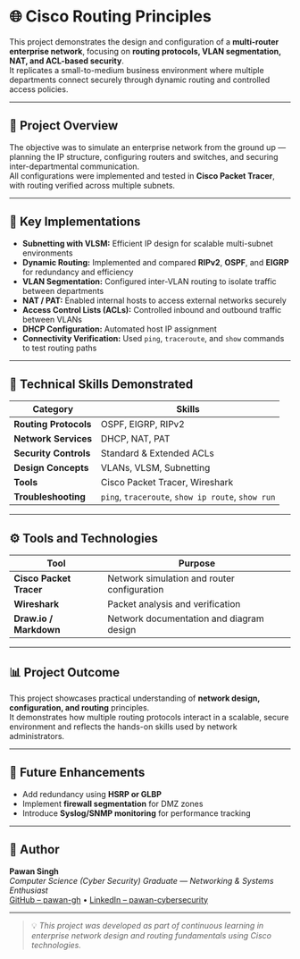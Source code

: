 # 🌐 Cisco Routing Principles

This project demonstrates the design and configuration of a **multi-router enterprise network**, focusing on **routing protocols, VLAN segmentation, NAT, and ACL-based security**.  
It replicates a small-to-medium business environment where multiple departments connect securely through dynamic routing and controlled access policies.

---

## 🧩 Project Overview

The objective was to simulate an enterprise network from the ground up — planning the IP structure, configuring routers and switches, and securing inter-departmental communication.  
All configurations were implemented and tested in **Cisco Packet Tracer**, with routing verified across multiple subnets.

---

## 🧱 Key Implementations

- **Subnetting with VLSM:** Efficient IP design for scalable multi-subnet environments  
- **Dynamic Routing:** Implemented and compared **RIPv2**, **OSPF**, and **EIGRP** for redundancy and efficiency  
- **VLAN Segmentation:** Configured inter-VLAN routing to isolate traffic between departments  
- **NAT / PAT:** Enabled internal hosts to access external networks securely  
- **Access Control Lists (ACLs):** Controlled inbound and outbound traffic between VLANs  
- **DHCP Configuration:** Automated host IP assignment  
- **Connectivity Verification:** Used `ping`, `traceroute`, and `show` commands to test routing paths  

---

## 🧠 Technical Skills Demonstrated

| Category | Skills |
|-----------|--------|
| **Routing Protocols** | OSPF, EIGRP, RIPv2 |
| **Network Services** | DHCP, NAT, PAT |
| **Security Controls** | Standard & Extended ACLs |
| **Design Concepts** | VLANs, VLSM, Subnetting |
| **Tools** | Cisco Packet Tracer, Wireshark |
| **Troubleshooting** | `ping`, `traceroute`, `show ip route`, `show run` |

---

## ⚙️ Tools and Technologies

| Tool | Purpose |
|------|----------|
| **Cisco Packet Tracer** | Network simulation and router configuration |
| **Wireshark** | Packet analysis and verification |
| **Draw.io / Markdown** | Network documentation and diagram design |

---

## 📊 Project Outcome

This project showcases practical understanding of **network design, configuration, and routing** principles.  
It demonstrates how multiple routing protocols interact in a scalable, secure environment and reflects the hands-on skills used by network administrators.

---

## 🚀 Future Enhancements

- Add redundancy using **HSRP or GLBP**  
- Implement **firewall segmentation** for DMZ zones  
- Introduce **Syslog/SNMP monitoring** for performance tracking  

---

## 👤 Author

**Pawan Singh**  
*Computer Science (Cyber Security) Graduate — Networking & Systems Enthusiast*  
[GitHub – pawan-gh](https://github.com/pawan-gh) • [LinkedIn – pawan-cybersecurity](https://linkedin.com/in/pawan-cybersecurity)

---

> 💡 *This project was developed as part of continuous learning in enterprise network design and routing fundamentals using Cisco technologies.*
